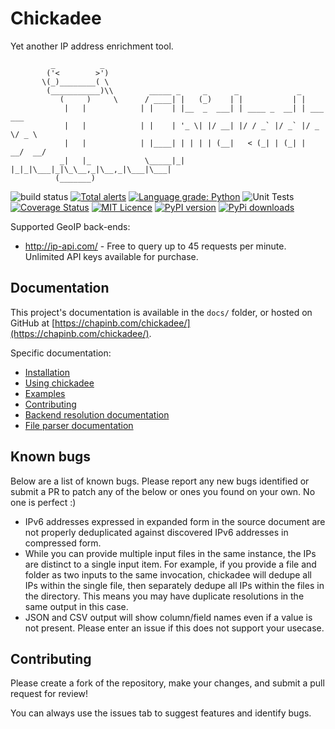 # Chickadee

Yet another IP address enrichment tool.

```text
         _          _
        ('<        >')
       \(_)________( \
        (___________)\\        _____ _     _      _             _
           (     )     \      / ____| |   (_)    | |           | |
            |   |            | |    | |__  _  ___| | ____ _  __| | ___  ___
            |   |            | |    | '_ \| |/ __| |/ / _` |/ _` |/ _ \/ _ \
            |   |            | |____| | | | | (__|   < (_| | (_| |  __/  __/
           _|   |_            \_____|_| |_|_|\___|_|\_\__,_|\__,_|\___|\___|
          (_______)
```

![build status](https://travis-ci.org/chapinb/chickadee.svg?branch=master)
[![Total alerts](https://img.shields.io/lgtm/alerts/g/chapinb/chickadee.svg?logo=lgtm&logoWidth=18)](https://lgtm.com/projects/g/chapinb/chickadee/alerts/)
[![Language grade: Python](https://img.shields.io/lgtm/grade/python/g/chapinb/chickadee.svg?logo=lgtm&logoWidth=18)](https://lgtm.com/projects/g/chapinb/chickadee/context:python)
![Unit Tests](https://github.com/chapinb/chickadee/workflows/Unit%20Tests/badge.svg)
[![Coverage Status](https://coveralls.io/repos/github/chapinb/chickadee/badge.svg)](https://coveralls.io/github/chapinb/chickadee)
[![MIT Licence](https://badges.frapsoft.com/os/mit/mit.svg?v=103)](https://opensource.org/licenses/mit-license.php)
[![PyPI version](https://badge.fury.io/py/chickadee.svg)](https://badge.fury.io/py/chickadee)
[![PyPi downloads](https://pypip.in/d/chickadee/badge.png)](https://pypistats.org/packages/chickadee)

Supported GeoIP back-ends:

* http://ip-api.com/ - Free to query up to 45 requests per minute. Unlimited
  API keys available for purchase.

## Documentation

This project's documentation is available in the `docs/` folder,
or hosted on GitHub at [https://chapinb.com/chickadee/](https://chapinb.com/chickadee/).

Specific documentation:

* [Installation](https://chapinb.com/chickadee/index.html#installation)
* [Using chickadee](https://chapinb.com/chickadee/utilities.html#usage)
* [Examples](https://chapinb.com/chickadee/utilities.html#chickadee-examples)
* [Contributing](https://chapinb.com/chickadee/index.html#contribution)
* [Backend resolution documentation](https://chapinb.com/chickadee/backends.html)
* [File parser documentation](https://chapinb.com/chickadee/parsers.html)

## Known bugs

Below are a list of known bugs. Please report any new bugs identified or
submit a PR to patch any of the below or ones you found on your own. No one
is perfect :)

* IPv6 addresses expressed in expanded form in the source document
  are not properly deduplicated against discovered IPv6 addresses in compressed
  form.
* While you can provide multiple input files in the same instance, the IPs
  are distinct to a single input item. For example, if you provide a file
  and folder as two inputs to the same invocation, chickadee will dedupe
  all IPs within the single file, then separately dedupe all IPs within
  the files in the directory. This means you may have duplicate resolutions in
  the same output in this case.
* JSON and CSV output will show column/field names even if a value is not
  present. Please enter an issue if this does not support your usecase.

## Contributing

Please create a fork of the repository, make your changes, and submit a pull
request for review!

You can always use the issues tab to suggest features and identify bugs.
